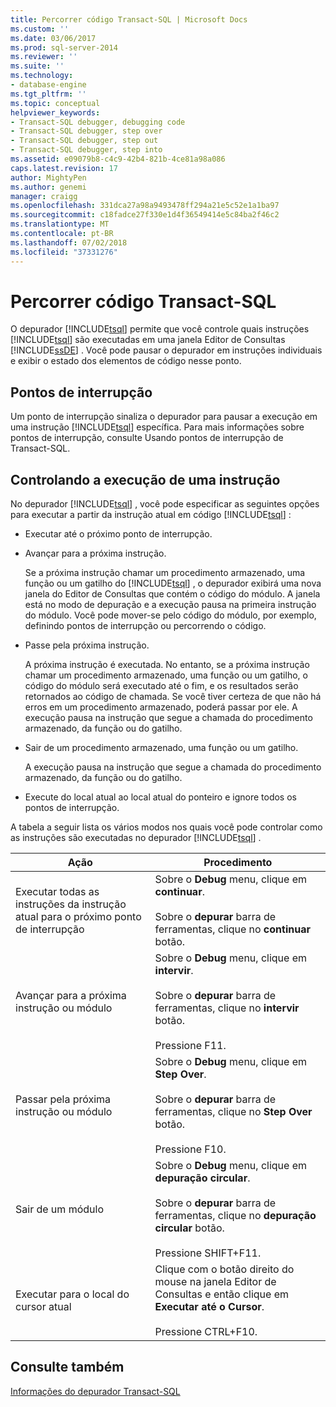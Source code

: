 ```yaml
---
title: Percorrer código Transact-SQL | Microsoft Docs
ms.custom: ''
ms.date: 03/06/2017
ms.prod: sql-server-2014
ms.reviewer: ''
ms.suite: ''
ms.technology:
- database-engine
ms.tgt_pltfrm: ''
ms.topic: conceptual
helpviewer_keywords:
- Transact-SQL debugger, debugging code
- Transact-SQL debugger, step over
- Transact-SQL debugger, step out
- Transact-SQL debugger, step into
ms.assetid: e09079b8-c4c9-42b4-821b-4ce81a98a086
caps.latest.revision: 17
author: MightyPen
ms.author: genemi
manager: craigg
ms.openlocfilehash: 331dca27a98a9493478ff294a21e5c52e1a1ba97
ms.sourcegitcommit: c18fadce27f330e1d4f36549414e5c84ba2f46c2
ms.translationtype: MT
ms.contentlocale: pt-BR
ms.lasthandoff: 07/02/2018
ms.locfileid: "37331276"
---
```

# <a name="step-through-transact-sql-code"></a>Percorrer código Transact-SQL
  O depurador [!INCLUDE[tsql](../../includes/tsql-md.md)] permite que você controle quais instruções [!INCLUDE[tsql](../../includes/tsql-md.md)] são executadas em uma janela Editor de Consultas [!INCLUDE[ssDE](../../includes/ssde-md.md)] . Você pode pausar o depurador em instruções individuais e exibir o estado dos elementos de código nesse ponto.  
  
## <a name="breakpoints"></a>Pontos de interrupção  
 Um ponto de interrupção sinaliza o depurador para pausar a execução em uma instrução [!INCLUDE[tsql](../../includes/tsql-md.md)] específica. Para mais informações sobre pontos de interrupção, consulte Usando pontos de interrupção de Transact-SQL.  
  
## <a name="controlling-statement-execution"></a>Controlando a execução de uma instrução  
 No depurador [!INCLUDE[tsql](../../includes/tsql-md.md)] , você pode especificar as seguintes opções para executar a partir da instrução atual em código [!INCLUDE[tsql](../../includes/tsql-md.md)] :  
  
-   Executar até o próximo ponto de interrupção.  
  
-   Avançar para a próxima instrução.  
  
     Se a próxima instrução chamar um procedimento armazenado, uma função ou um gatilho do [!INCLUDE[tsql](../../includes/tsql-md.md)] , o depurador exibirá uma nova janela do Editor de Consultas que contém o código do módulo. A janela está no modo de depuração e a execução pausa na primeira instrução do módulo. Você pode mover-se pelo código do módulo, por exemplo, definindo pontos de interrupção ou percorrendo o código.  
  
-   Passe pela próxima instrução.  
  
     A próxima instrução é executada. No entanto, se a próxima instrução chamar um procedimento armazenado, uma função ou um gatilho, o código do módulo será executado até o fim, e os resultados serão retornados ao código de chamada. Se você tiver certeza de que não há erros em um procedimento armazenado, poderá passar por ele. A execução pausa na instrução que segue a chamada do procedimento armazenado, da função ou do gatilho.  
  
-   Sair de um procedimento armazenado, uma função ou um gatilho.  
  
     A execução pausa na instrução que segue a chamada do procedimento armazenado, da função ou do gatilho.  
  
-   Execute do local atual ao local atual do ponteiro e ignore todos os pontos de interrupção.  
  
 A tabela a seguir lista os vários modos nos quais você pode controlar como as instruções são executadas  no depurador [!INCLUDE[tsql](../../includes/tsql-md.md)] .  
  
|Ação|Procedimento|  
|------------|---------------|  
|Executar todas as instruções da instrução atual para o próximo ponto de interrupção|Sobre o **Debug** menu, clique em **continuar**.<br /><br /> Sobre o **depurar** barra de ferramentas, clique no **continuar** botão.|  
|Avançar para a próxima instrução ou módulo|Sobre o **Debug** menu, clique em **intervir**.<br /><br /> Sobre o **depurar** barra de ferramentas, clique no **intervir** botão.<br /><br /> Pressione F11.|  
|Passar pela próxima instrução ou módulo|Sobre o **Debug** menu, clique em **Step Over**.<br /><br /> Sobre o **depurar** barra de ferramentas, clique no **Step Over** botão.<br /><br /> Pressione F10.|  
|Sair de um módulo|Sobre o **Debug** menu, clique em **depuração circular**.<br /><br /> Sobre o **depurar** barra de ferramentas, clique no **depuração circular** botão.<br /><br /> Pressione SHIFT+F11.|  
|Executar para o local do cursor atual|Clique com o botão direito do mouse na janela Editor de Consultas e então clique em **Executar até o Cursor**.<br /><br /> Pressione CTRL+F10.|  
  
## <a name="see-also"></a>Consulte também  
 [Informações do depurador Transact-SQL](transact-sql-debugger-information.md)  
  
  
